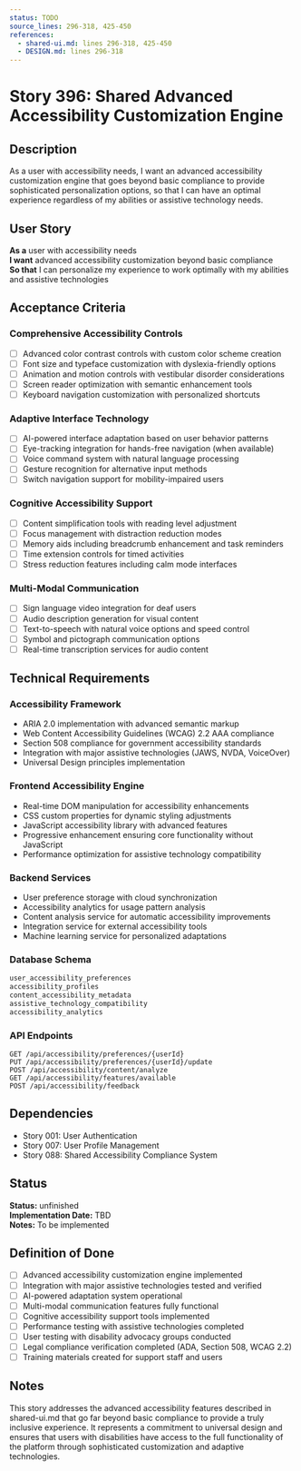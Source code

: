 ```yaml
---
status: TODO
source_lines: 296-318, 425-450
references:
  - shared-ui.md: lines 296-318, 425-450
  - DESIGN.md: lines 296-318
---
```


# Story 396: Shared Advanced Accessibility Customization Engine

## Description

As a user with accessibility needs, I want an advanced accessibility customization engine that goes beyond basic compliance to provide sophisticated personalization options, so that I can have an optimal experience regardless of my abilities or assistive technology needs.

## User Story

**As a** user with accessibility needs  
**I want** advanced accessibility customization beyond basic compliance  
**So that** I can personalize my experience to work optimally with my abilities and assistive technologies

## Acceptance Criteria

### Comprehensive Accessibility Controls
- [ ] Advanced color contrast controls with custom color scheme creation
- [ ] Font size and typeface customization with dyslexia-friendly options
- [ ] Animation and motion controls with vestibular disorder considerations
- [ ] Screen reader optimization with semantic enhancement tools
- [ ] Keyboard navigation customization with personalized shortcuts

### Adaptive Interface Technology
- [ ] AI-powered interface adaptation based on user behavior patterns
- [ ] Eye-tracking integration for hands-free navigation (when available)
- [ ] Voice command system with natural language processing
- [ ] Gesture recognition for alternative input methods
- [ ] Switch navigation support for mobility-impaired users

### Cognitive Accessibility Support
- [ ] Content simplification tools with reading level adjustment
- [ ] Focus management with distraction reduction modes
- [ ] Memory aids including breadcrumb enhancement and task reminders
- [ ] Time extension controls for timed activities
- [ ] Stress reduction features including calm mode interfaces

### Multi-Modal Communication
- [ ] Sign language video integration for deaf users
- [ ] Audio description generation for visual content
- [ ] Text-to-speech with natural voice options and speed control
- [ ] Symbol and pictograph communication options
- [ ] Real-time transcription services for audio content

## Technical Requirements

### Accessibility Framework
- ARIA 2.0 implementation with advanced semantic markup
- Web Content Accessibility Guidelines (WCAG) 2.2 AAA compliance
- Section 508 compliance for government accessibility standards
- Integration with major assistive technologies (JAWS, NVDA, VoiceOver)
- Universal Design principles implementation

### Frontend Accessibility Engine
- Real-time DOM manipulation for accessibility enhancements
- CSS custom properties for dynamic styling adjustments
- JavaScript accessibility library with advanced features
- Progressive enhancement ensuring core functionality without JavaScript
- Performance optimization for assistive technology compatibility

### Backend Services
- User preference storage with cloud synchronization
- Accessibility analytics for usage pattern analysis
- Content analysis service for automatic accessibility improvements
- Integration service for external accessibility tools
- Machine learning service for personalized adaptations

### Database Schema
```sql
user_accessibility_preferences
accessibility_profiles
content_accessibility_metadata
assistive_technology_compatibility
accessibility_analytics
```

### API Endpoints
```
GET /api/accessibility/preferences/{userId}
PUT /api/accessibility/preferences/{userId}/update
POST /api/accessibility/content/analyze
GET /api/accessibility/features/available
POST /api/accessibility/feedback
```

## Dependencies
- Story 001: User Authentication
- Story 007: User Profile Management
- Story 088: Shared Accessibility Compliance System


## Status
**Status:** unfinished  
**Implementation Date:** TBD  
**Notes:** To be implemented
## Definition of Done
- [ ] Advanced accessibility customization engine implemented
- [ ] Integration with major assistive technologies tested and verified
- [ ] AI-powered adaptation system operational
- [ ] Multi-modal communication features fully functional
- [ ] Cognitive accessibility support tools implemented
- [ ] Performance testing with assistive technologies completed
- [ ] User testing with disability advocacy groups conducted
- [ ] Legal compliance verification completed (ADA, Section 508, WCAG 2.2)
- [ ] Training materials created for support staff and users

## Notes
This story addresses the advanced accessibility features described in shared-ui.md that go far beyond basic compliance to provide a truly inclusive experience. It represents a commitment to universal design and ensures that users with disabilities have access to the full functionality of the platform through sophisticated customization and adaptive technologies.